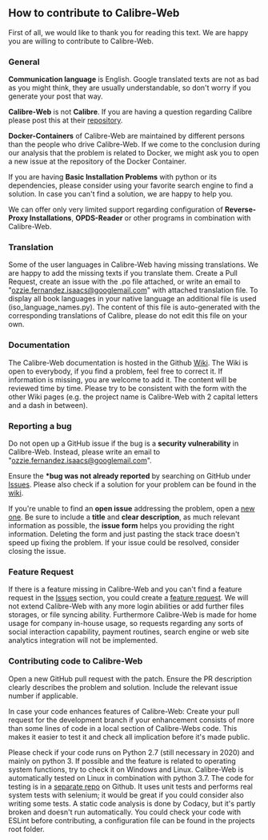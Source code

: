 ## How to contribute to Calibre-Web

First of all, we would like to thank you for reading this text. We are happy you are willing to contribute to Calibre-Web.

### **General**

**Communication language** is English. Google translated texts are not as bad as you might think, they are usually understandable, so don't worry if you generate your post that way.

**Calibre-Web** is not **Calibre**. If you are having a question regarding Calibre please post this at their [repository](https://github.com/kovidgoyal/calibre).

**Docker-Containers** of Calibre-Web are maintained by different persons than the people who drive Calibre-Web. If we come to the conclusion during our analysis that the problem is related to Docker, we might ask you to open a new issue at the repository of the Docker Container.

If you are having **Basic Installation Problems** with python or its dependencies, please consider using your favorite search engine to find a solution. In case you can't find a solution, we are happy to help you.

We can offer only very limited support regarding configuration of **Reverse-Proxy Installations**, **OPDS-Reader** or other programs in combination with Calibre-Web.

### **Translation**

Some of the user languages in Calibre-Web having missing translations. We are happy to add the missing texts if you translate them. Create a Pull Request, create an issue with the .po file attached, or write an email to "ozzie.fernandez.isaacs@googlemail.com" with attached translation file. To display all book languages in your native language an additional file is used (iso_language_names.py). The content of this file is auto-generated with the corresponding translations of Calibre, please do not edit this file on your own.

### **Documentation**

The Calibre-Web documentation is hosted in the Github [Wiki](https://github.com/janeczku/calibre-web/wiki). The Wiki is open to everybody, if you find a problem, feel free to correct it. If information is missing, you are welcome to add it. The content will be reviewed time by time. Please try to be consistent with the form with the other Wiki pages (e.g. the project name is Calibre-Web with 2 capital letters and a dash in between).

### **Reporting a bug**

Do not open up a GitHub issue if the bug is a **security vulnerability** in Calibre-Web. Instead, please write an email to "ozzie.fernandez.isaacs@googlemail.com".

Ensure the **\*bug was not already reported** by searching on GitHub under [Issues](https://github.com/marvinscham/calibre-web/issues). Please also check if a solution for your problem can be found in the [wiki](https://github.com/janeczku/calibre-web/wiki).

If you're unable to find an **open issue** addressing the problem, open a [new one](https://github.com/marvinscham/calibre-web/issues/new?assignees=&labels=&template=bug_report.md&title=). Be sure to include a **title** and **clear description**, as much relevant information as possible, the **issue form** helps you providing the right information. Deleting the form and just pasting the stack trace doesn't speed up fixing the problem. If your issue could be resolved, consider closing the issue.

### **Feature Request**

If there is a feature missing in Calibre-Web and you can't find a feature request in the [Issues](https://github.com/marvinscham/calibre-web/issues) section, you could create a [feature request](https://github.com/janeczku/calibre-web/marvinscham/new?assignees=&labels=&template=feature_request.md&title=).
We will not extend Calibre-Web with any more login abilities or add further files storages, or file syncing ability. Furthermore Calibre-Web is made for home usage for company in-house usage, so requests regarding any sorts of social interaction capability, payment routines, search engine or web site analytics integration will not be implemented.

### **Contributing code to Calibre-Web**

Open a new GitHub pull request with the patch. Ensure the PR description clearly describes the problem and solution. Include the relevant issue number if applicable.

In case your code enhances features of Calibre-Web: Create your pull request for the development branch if your enhancement consists of more than some lines of code in a local section of Calibre-Webs code. This makes it easier to test it and check all implication before it's made public.

Please check if your code runs on Python 2.7 (still necessary in 2020) and mainly on python 3. If possible and the feature is related to operating system functions, try to check it on Windows and Linux.
Calibre-Web is automatically tested on Linux in combination with python 3.7. The code for testing is in a [separate repo](https://github.com/OzzieIsaacs/calibre-web-test) on Github. It uses unit tests and performs real system tests with selenium; it would be great if you could consider also writing some tests.
A static code analysis is done by Codacy, but it's partly broken and doesn't run automatically. You could check your code with ESLint before contributing, a configuration file can be found in the projects root folder.
